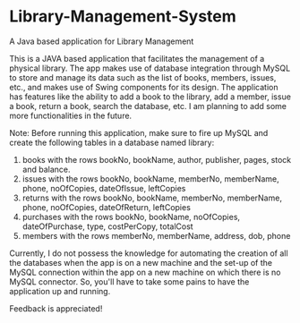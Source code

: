 # Library-Management-System
A Java based application for Library Management

This is a JAVA based application that facilitates the management of a physical library. The app makes use of database integration through MySQL to store and manage its data such as the list of books, members, issues, etc., and makes use of Swing components for its design. 
The application has features like the ability to add a book to the library, add a member, issue a book, return a book, search the database, etc. I am planning to add some more functionalities in the future. 

Note: Before running this application, make sure to fire up MySQL and create the following tables in a database named library:
1. books with the rows bookNo, bookName, author, publisher, pages, stock and balance.
2. issues with the rows bookNo, bookName, memberNo, memberName, phone, noOfCopies, dateOfIssue, leftCopies
3. returns with the rows bookNo, bookName, memberNo, memberName, phone, noOfCopies, dateOfReturn, leftCopies
4. purchases with the rows bookNo, bookName, noOfCopies, dateOfPurchase, type, costPerCopy, totalCost
5. members with the rows memberNo, memberName, address, dob, phone


Currently, I do not possess the knowledge for automating the creation of all the databases when the app is on a new machine and the set-up of the MySQL connection within the app on a new machine on which there is no MySQL connector. So, you'll have to take some pains to have the application up and running. 

Feedback is appreciated!


